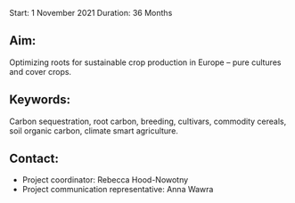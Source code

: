 
Start:	1 November 2021
Duration:	36 Months

## Aim:	

Optimizing roots for sustainable crop production in Europe – pure cultures and cover crops.

## Keywords:	

Carbon sequestration, root carbon, breeding, cultivars, commodity cereals, soil organic carbon, climate smart agriculture.

## Contact:	

- Project coordinator: Rebecca Hood-Nowotny
- Project communication representative: Anna Wawra